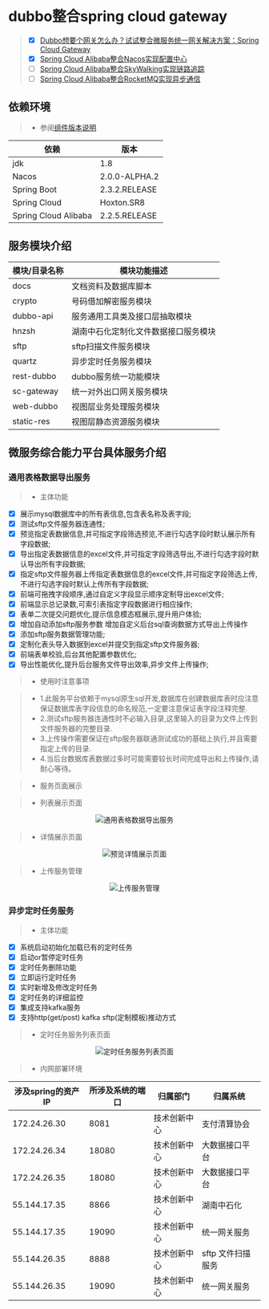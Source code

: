 #  dubbo整合spring cloud gateway

> - [x] [Dubbo想要个网关怎么办？试试整合微服务统一网关解决方案：Spring Cloud Gateway](https://blog.liudongyang.top/zh/spring-boot-nacos/%E5%BE%AE%E6%9C%8D%E5%8A%A1%E7%BB%9F%E4%B8%80%E6%9C%8D%E5%8A%A1%E7%BD%91%E5%85%B3%E6%90%AD%E5%BB%BA.html)
> - [x] [Spring Cloud Alibaba整合Nacos实现配置中心](https://blog.liudongyang.top/zh/spring-cloud-alibaba/Nacos-Config-%E6%9C%8D%E5%8A%A1%E7%AB%AF%E5%88%9D%E5%A7%8B%E5%8C%96.html#%E5%88%86%E5%B8%83%E5%BC%8F%E9%85%8D%E7%BD%AE%E4%B8%AD%E5%BF%83)
> - [ ] [Spring Cloud Alibaba整合SkyWalking实现链路追踪](https://blog.liudongyang.top/zh/spring-cloud-alibaba/%E4%B8%BA%E4%BB%80%E4%B9%88%E9%9C%80%E8%A6%81%E9%93%BE%E8%B7%AF%E8%BF%BD%E8%B8%AA.html)
> - [ ] [Spring Cloud Alibaba整合RocketMQ实现异步通信](https://blog.liudongyang.top/zh/spring-cloud-alibaba/%E6%B6%88%E6%81%AF%E9%98%9F%E5%88%97%E7%9A%84%E6%B5%81%E6%B4%BE.html)

## 依赖环境

>* 参阅[组件版本说明](https://github.com/alibaba/spring-cloud-alibaba/wiki/%E7%89%88%E6%9C%AC%E8%AF%B4%E6%98%8E)

|依赖|版本|
|---|---|
| jdk                 |1.8|
| Nacos               |2.0.0-ALPHA.2|
| Spring Boot         |2.3.2.RELEASE|
| Spring Cloud        |Hoxton.SR8|
| Spring Cloud Alibaba|2.2.5.RELEASE|

## 服务模块介绍

|模块/目录名称|模块功能描述|
|---|---|
|docs|文档资料及数据库脚本|
|crypto|号码借加解密服务模块|
|dubbo-api|服务通用工具类及接口层抽取模块|
|hnzsh|湖南中石化定制化文件数据接口服务模块|
|sftp|sftp扫描文件服务模块|
|quartz|异步定时任务服务模块|
|rest-dubbo|dubbo服务统一功能模块|
|sc-gateway|统一对外出口网关服务模块|
|web-dubbo|视图层业务处理服务模块|
|static-res|视图层静态资源服务模块|

## 微服务综合能力平台具体服务介绍

### 通用表格数据导出服务

>* 主体功能

- [x] 展示mysql数据库中的所有表信息,包含表名称及表字段;
- [x] 测试sftp文件服务器连通性;
- [x] 预览指定表数据信息,并可指定字段筛选预览,不进行勾选字段时默认展示所有字段数据;
- [x] 导出指定表数据信息的excel文件,并可指定字段筛选导出,不进行勾选字段时默认导出所有字段数据;
- [x] 指定sftp文件服务器上传指定表数据信息的excel文件,并可指定字段筛选上传,不进行勾选字段时默认上传所有字段数据;
- [x] 前端可拖拽字段顺序,通过自定义字段显示顺序定制导出excel文件;
- [x] 前端显示总记录数,可索引表指定字段数据进行相应操作;
- [x] 表单二次提交问题优化,提示信息模态框展示,提升用户体验;
- [x] 增加自动添加sftp服务参数 增加自定义后台sql查询数据方式导出上传操作
- [x] 添加sftp服务数据管理功能;
- [x] 定制化表头导入数据到excel并提交到指定sftp文件服务器;
- [x] 前端表单校验,后台其他配置参数优化;
- [x] 导出性能优化,提升后台服务文件导出效率,异步文件上传操作;

>* 使用时注意事项
    
>* 1.此服务平台依赖于mysql原生sql开发,数据库在创建数据库表时应注意保证数据库表字段信息的命名规范,一定要注意保证表字段注释完整.
>* 2.测试sftp服务器连通性时不必输入目录,这里输入的目录为文件上传到文件服务器的完整目录.
>* 3.上传操作需要保证在sftp服务器联通测试成功的基础上执行,并且需要指定上传的目录.
>* 4.当后台数据库表数据过多时可能需要较长时间完成导出和上传操作,请耐心等待。

>* 服务页面展示

>* 列表展示页面

<p align="center"><img src="https://cdn.jsdelivr.net/gh/gitldy1013/dubboSpringCloud@main/docs/通用表格数据导出服务.jpg" alt="通用表格数据导出服务"></p>

>* 详情展示页面
<p align="center"><img src="https://cdn.jsdelivr.net/gh/gitldy1013/dubboSpringCloud@main/docs/预览详情展示页面.jpg" alt="预览详情展示页面"></p>

>* 上传服务管理
<p align="center"><img src="https://cdn.jsdelivr.net/gh/gitldy1013/dubboSpringCloud@main/docs/上传服务管理.jpg" alt="上传服务管理"></p>


### 异步定时任务服务

>* 主体功能

- [x] 系统启动初始化加载已有的定时任务
- [x] 启动or暂停定时任务
- [x] 定时任务删除功能
- [x] 立即运行定时任务
- [x] 实时新增及修改定时任务
- [x] 定时任务的详细监控
- [x] 集成支持kafka服务
- [x] 支持http(get/post) kafka sftp(定制模板)推动方式 

>* 定时任务服务列表页面
<p align="center"><img src="https://cdn.jsdelivr.net/gh/gitldy1013/dubboSpringCloud@main/docs/定时任务服务列表页面.jpg" alt="定时任务服务列表页面"></p>

>* 内网部署环境

|涉及spring的资产IP|所涉及系统的端口|归属部门|归属系统|
|---|---|---|---|
|172.24.26.30|8081|技术创新中心|支付清算协会|
|172.24.26.34|18080|技术创新中心|大数据接口平台|
|172.24.26.35|18080|技术创新中心|大数据接口平台|
|55.144.17.35|8866|技术创新中心|湖南中石化|
|55.144.17.35|19090|技术创新中心|统一网关服务|
|55.144.26.35|8888|技术创新中心|sftp 文件扫描服务|
|55.144.26.35|19090|技术创新中心|统一网关服务|
